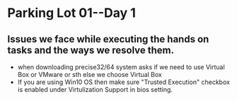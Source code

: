 # Parking Lot 01--Day 1
## Issues we face while executing the hands on tasks and the ways we resolve them.

* when downloading precise32/64 system asks if we need to use Virtual Box or VMware or sth else 
	we choose Virtual Box
* If you are using Win10 OS then make sure "Trusted Execution" checkbox is enabled under Virtulization Support in bios setting.
